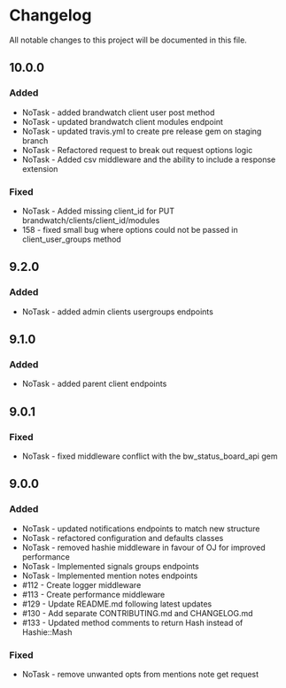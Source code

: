 # Changelog
All notable changes to this project will be documented in this file.

## 10.0.0
### Added
* NoTask - added brandwatch client user post method
* NoTask - updated brandwatch client modules endpoint
* NoTask - updated travis.yml to create pre release gem on staging branch
* NoTask - Refactored request to break out request options logic
* NoTask - Added csv middleware and the ability to include a response extension

### Fixed
* NoTask - Added missing client_id for PUT brandwatch/clients/client_id/modules
* 158 - fixed small bug where options could not be passed in client_user_groups method

## 9.2.0
### Added
* NoTask - added admin clients usergroups endpoints

## 9.1.0
### Added
* NoTask - added parent client endpoints

## 9.0.1
### Fixed
* NoTask - fixed middleware conflict with the bw_status_board_api gem

## 9.0.0
### Added
* NoTask - updated notifications endpoints to match new structure
* NoTask - refactored configuration and defaults classes
* NoTask - removed hashie middleware in favour of OJ for improved performance
* NoTask - Implemented signals groups endpoints
* NoTask - Implemented mention notes endpoints
* #112 - Create logger middleware
* #113 - Create performance middleware
* #129 - Update README.md following latest updates
* #130 - Add separate CONTRIBUTING.md and CHANGELOG.md
* #133 - Updated method comments to return Hash instead of Hashie::Mash

### Fixed
* NoTask - remove unwanted opts from mentions note get request

